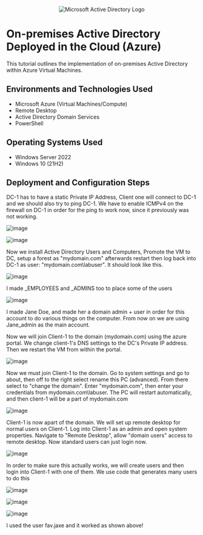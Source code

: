 <p align="center">
<img src="https://i.imgur.com/pU5A58S.png" alt="Microsoft Active Directory Logo"/>
</p>

<h1>On-premises Active Directory Deployed in the Cloud (Azure)</h1>
This tutorial outlines the implementation of on-premises Active Directory within Azure Virtual Machines.<br />



<h2>Environments and Technologies Used</h2>

- Microsoft Azure (Virtual Machines/Compute)
- Remote Desktop
- Active Directory Domain Services
- PowerShell

<h2>Operating Systems Used </h2>

- Windows Server 2022
- Windows 10 (21H2)



<h2>Deployment and Configuration Steps</h2>

DC-1 has to have a static Private IP Address, Client one will connect to DC-1 and we should also try to ping DC-1. We have to enable ICMPv4 on the firewall on DC-1 in order for the ping to work now, since it previously was not working.

![image](https://github.com/MatthewTulloch/configure-ad/assets/165750459/9443cda2-afd2-400c-a577-7cdf53021820)

![image](https://github.com/MatthewTulloch/configure-ad/assets/165750459/be578eac-9b2c-4e44-bcc6-758186405de4)


Now we install Active Directory Users and Computers, Promote the VM to DC, setup a forest as "mydomain.com" afterwards restart then log back into DC-1 as user: "mydomain.com\labuser". It should look like this. 

![image](https://github.com/MatthewTulloch/configure-ad/assets/165750459/644bf6f6-92b2-4a5b-85ac-a6e7ea04c357)

I made _EMPLOYEES and _ADMINS too to place some of the users

![image](https://github.com/MatthewTulloch/configure-ad/assets/165750459/d8558c15-2313-4adf-8c4e-29780ef4a307)

I made Jane Doe, and made her a domain admin + user in order for this account to do various things on the computer. From now on we are using Jane_admin as the main account. 




Now we will join Client-1 to the domain (mydomain.com) using the azure portal. We change client-1's DNS settings to the DC's Private IP address. Then we restart the VM from within the portal. 

![image](https://github.com/MatthewTulloch/configure-ad/assets/165750459/6381d6ce-2301-4562-9575-145683f6243a)

Now we must join Client-1 to the domain. Go to system settings and go to about, then off to the right select rename this PC (advanced). From there select to "change the domain". Enter "mydomain.com", then enter your credentials from mydomain.com\labuser. The PC will restart automatically, and then client-1 will be a part of mydomain.com 

![image](https://github.com/MatthewTulloch/configure-ad/assets/165750459/35e555b8-ee7a-4454-a050-957f5ca98526)

 Client-1 is now apart of the domain. We will set up remote desktop for normal users on Client-1. Log into Client-1 as an admin and open system properties. Navigate to "Remote Desktop", allow "domain users" access to remote desktop. Now standard users can just login now.

 ![image](https://github.com/MatthewTulloch/configure-ad/assets/165750459/c75d6948-372a-4a96-a784-1c37807abfd0)

 In order to make sure this actually works, we will create users and then login into Client-1 with one of them. We use code that generates many users to do this

![image](https://github.com/MatthewTulloch/configure-ad/assets/165750459/bd78e3b1-bdc7-43ea-b925-b65a259603e1)

![image](https://github.com/MatthewTulloch/configure-ad/assets/165750459/1ece4c86-0d49-471b-a1a6-6b508117cb13)

![image](https://github.com/MatthewTulloch/configure-ad/assets/165750459/e31f2fd9-c632-40e8-a39e-57215adc29cf)

I used the user fav.jaxe and it worked as shown above!




</p>
<br />
